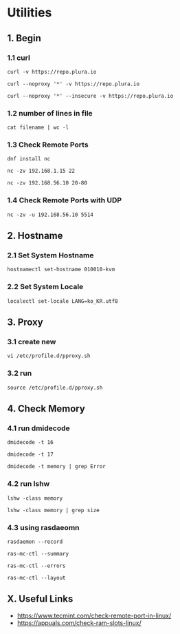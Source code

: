 # Utilities


## 1. Begin

### 1.1 curl

    curl -v https://repo.plura.io
    
    curl --noproxy '*' -v https://repo.plura.io
    
    curl --noproxy '*' --insecure -v https://repo.plura.io
            
### 1.2 number of lines in file

    cat filename | wc -l
    
### 1.3 Check Remote Ports

    dnf install nc
    
    nc -zv 192.168.1.15 22
    
    nc -zv 192.168.56.10 20-80

### 1.4 Check Remote Ports with UDP

    nc -zv -u 192.168.56.10 5514

## 2. Hostname

### 2.1 Set System Hostname

    hostnamectl set-hostname 010010-kvm

### 2.2 Set System Locale

    localectl set-locale LANG=ko_KR.utf8

## 3. Proxy

### 3.1 create new

    vi /etc/profile.d/pproxy.sh

### 3.2 run

    source /etc/profile.d/pproxy.sh


## 4. Check Memory

### 4.1 run dmidecode

    dmidecode -t 16

    dmidecode -t 17

    dmidecode -t memory | grep Error

### 4.2 run lshw

    lshw -class memory
    
    lshw -class memory | grep size

### 4.3 using rasdaeomn

    rasdaemon --record

    ras-mc-ctl --summary

    ras-mc-ctl --errors

    ras-mc-ctl --layout

## X. Useful Links

- https://www.tecmint.com/check-remote-port-in-linux/
- https://appuals.com/check-ram-slots-linux/
